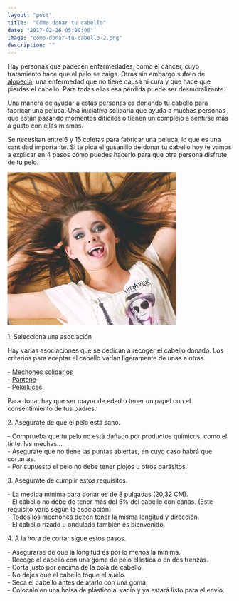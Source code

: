 ```yaml
---
layout: "post"
title:  "Cómo donar tu cabello"
date: "2017-02-26 05:00:00"
image: "como-donar-tu-cabello-2.png"
description: ""
---
```


<article class="container mod-row">
 <div class="container-item-text-left">
  <p>
    Hay personas que padecen enfermedades, como el cáncer, cuyo tratamiento hace que el pelo se caiga. Otras sin embargo sufren de  <a class="link" href="https://es.wikipedia.org/wiki/Alopecia">alopecia</a>, una enfermedad que no tiene causa ni cura y que hace que pierdas el cabello. Para todas ellas esa pérdida puede ser desmoralizante.
  </p>
  <p>
    Una manera de ayudar a estas personas  es donando tu cabello para fabricar una peluca. Una iniciativa solidaria que ayuda a muchas personas que están pasando momentos difíciles o tienen un complejo a sentirse más a gusto con ellas mismas.
  </p>
  <p>
    Se necesitan entre 6 y 15 coletas para fabricar una peluca, lo que es una cantidad importante. Si te pica el gusanillo de donar tu cabello hoy te vamos a explicar en 4 pasos cómo puedes hacerlo para que otra persona disfrute de tu pelo.
  </p>
 </div>
  <div>
    <img src="img/como-donar-tu-cabello.jpg" width="380" height="auto" alt="3 trucos que facilitan el peinado">
   </div>
  <p>
    1. Selecciona una asociación
  </p>
  <p>
    Hay varias asociaciones que se dedican a recoger el cabello donado. Los criterios para aceptar el cabello varían ligeramente de unas a otras.
  </p>
  <p>
    - <a class="link" href="www.mechonessolidarios.com">Mechones solidarios</a><br>
    - <a class="link" href="http://pantene.com/es-us/brandexperience/about-the-program">Pantene</a><br>
    - <a class="link" href="http://www.pekelucas.org/iniciativa.html">Pekelucas</a><br>
  </p>
  <p>
    Para donar hay que ser mayor de edad o tener un papel con el consentimiento de tus padres.
  </p>
  <p>
  2. Asegurate de que el pelo está sano.
  </p>
  <p>
    - Comprueba que tu pelo no está dañado por productos químicos, como el tinte, las mechas...<br>
    - Asegurate que no tiene las puntas abiertas, en cuyo  caso habrá que cortarlas.<br>
    - Por supuesto el pelo no debe tener piojos u otros parásitos.<br>
  </p>
  <p>
  3. Asegurate de cumplir estos requisitos.
  </p>
  <p>
    - La medida mínima para donar es de 8 pulgadas (20,32 CM).<br>
    - El cabello no debe de tener más del 5% del cabello con canas. (Este requisito varía según la asociación)<br>
    - Todos los mechones deben tener la misma longitud y dirección.<br>
    - El cabello rizado u ondulado también es bienvenido.<br>
  </p>
  <p>
  4. A la hora de cortar sigue estos pasos.
  </p>
  <p>
    - Asegurarse de que la longitud es por lo menos la mínima.<br>
    - Recoge el cabello con una goma de pelo elástica o en dos trenzas.<br>
    - Corta justo por encima de la cola de cabello.<br>
    - No dejes que el cabello toque el suelo.<br>
    - Seca el cabello antes de atarlo con una goma.<br>
    - Colocalo en una bolsa de plástico al vacío y ya estará listo para el envío.
  </p>
